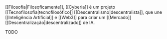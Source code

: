 [[Filosofia|Filosoficamente]], [[Cyberia]] é um projeto [[Tecnofilosofia|tecnofilosófico]] [[Descentralismo|descentralista]], que une [[Inteligência Artificial]] e [[Web3]] para criar um [[Mercado]] [[Descentralização|descentralizado]] de IA.

TODO
